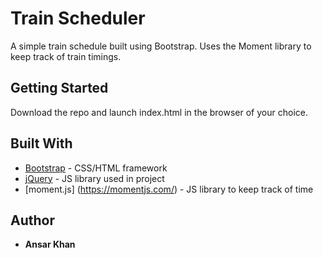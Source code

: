 # Train Scheduler

A simple train schedule built using Bootstrap. Uses the Moment library to keep track of train timings.

## Getting Started

Download the repo and launch index.html in the browser of your choice.

## Built With

* [Bootstrap](http://www.getbootstrap.com) - CSS/HTML framework
* [jQuery](http://www.jquery.com) - JS library used in project
* [moment.js] (https://momentjs.com/) - JS library to keep track of time

## Author

* **Ansar Khan**